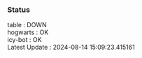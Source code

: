 ### Status


table : DOWN  
hogwarts : OK  
icy-bot : OK  
Latest Update : 2024-08-14 15:09:23.415161
